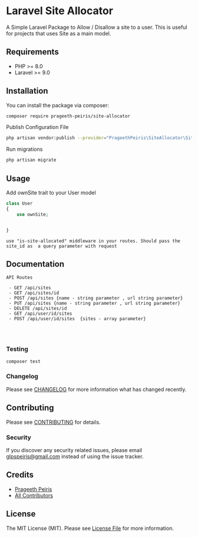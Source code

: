 # Laravel Site Allocator



A Simple Laravel Package to Allow / Disallow  a site to a user. This is useful for projects that uses Site as a main model.

## Requirements

- PHP >= 8.0
- Laravel >= 9.0


## Installation

You can install the package via composer:

```bash
composer require prageeth-peiris/site-allocator
```
Publish Configuration File
```bash
php artisan vendor:publish --provider="PrageethPeiris\SiteAllocator\SiteAllocatorServiceProvider" --tag="config"
```
Run migrations
```bash
php artisan migrate
```




## Usage

Add ownSite trait to your User model
```php 
class User 
{
    use ownSite;


}
```


```code
use "is-site-allocated" middleware in your routes. Should pass the site_id as  a query parameter with request
```


## Documentation

```
API Routes

 - GET /api/sites
 - GET /api/sites/id
 - POST /api/sites {name - string parameter , url string parameter}
 - PUT /api/sites {name - string parameter , url string parameter}
 - DELETE /api/sites/id
 - GET /api/user/id/sites
 - POST /api/user/id/sites  {sites - array parameter}




```





### Testing

```bash
composer test
```

### Changelog

Please see [CHANGELOG](CHANGELOG.md) for more information what has changed recently.

## Contributing

Please see [CONTRIBUTING](CONTRIBUTING.md) for details.

### Security

If you discover any security related issues, please email glpspeiris@gmail.com instead of using the issue tracker.

## Credits

-   [Prageeth Peiris](https://github.com/prageeth-peiris)
-   [All Contributors](../../contributors)

## License

The MIT License (MIT). Please see [License File](LICENSE.md) for more information.


